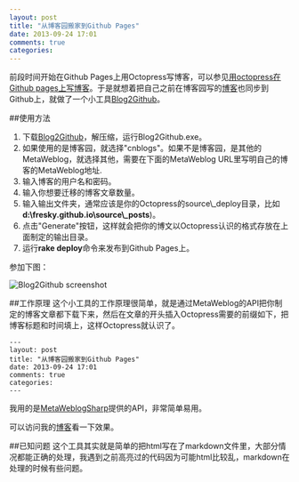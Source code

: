 ```yaml
---
layout: post
title: "从博客园搬家到Github Pages"
date: 2013-09-24 17:01
comments: true
categories: 
---
```


前段时间开始在Github Pages上用Octopress写博客，可以参见[用octopress在Github pages上写博客](http://fresky.github.io/blog/2013/09/15/blog-in-github-pages-with-octopress/)。于是就想着把自己之前在博客园写的[博客](http://www.cnblogs.com/fresky/)也同步到Github上，就做了一个小工具[Blog2Github](https://github.com/fresky/Blog2Github)。

##使用方法
1. 下载[Blog2Github](https://raw.github.com/fresky/Blog2Github/master/Blog2Github.zip)，解压缩，运行Blog2Github.exe。
2. 如果使用的是博客园，就选择"cnblogs"。如果不是博客园，是其他的MetaWeblog，就选择其他，需要在下面的MetaWeblog URL里写明自己的博客的MetaWeblog地址.  
3. 输入博客的用户名和密码。  
4. 输入你想要迁移的博客文章数量。
5. 输入输出文件夹，通常应该是你的Octopress的source\\\_deploy目录，比如**d:\fresky.github.io\source\\_posts**)。
6. 点击"Generate"按钮，这样就会把你的博文以Octopress认识的格式存放在上面制定的输出目录。
7. 运行**rake deploy**命令来发布到Github Pages上。

参加下图：

![Blog2Github screenshot](https://raw.github.com/fresky/Blog2Github/master/screenshot.png)

##工作原理
这个小工具的工作原理很简单，就是通过MetaWeblog的API把你制定的博客文章都下载下来，然后在文章的开头插入Octopress需要的前缀如下，把博客标题和时间填上，这样Octopress就认识了。
```
---
layout: post
title: "从博客园搬家到Github Pages"
date: 2013-09-24 17:01
comments: true
categories: 
---
```

我用的是[MetaWeblogSharp](http://metaweblogsharp.codeplex.com/)提供的API，非常简单易用。

可以访问我的[博客](http://fresky.github.io/blog/archives/)看一下效果。

##已知问题
这个工具其实就是简单的把html写在了markdown文件里，大部分情况都能正确的处理，我遇到之前高亮过的代码因为可能html比较乱，markdown在处理的时候有些问题。
